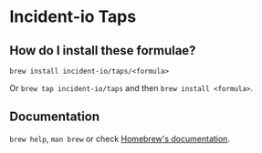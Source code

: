 # Incident-io Taps

## How do I install these formulae?

`brew install incident-io/taps/<formula>`

Or `brew tap incident-io/taps` and then `brew install <formula>`.

## Documentation

`brew help`, `man brew` or check [Homebrew's documentation](https://docs.brew.sh).
